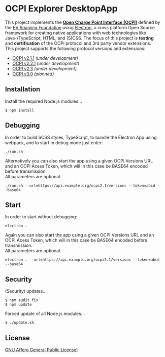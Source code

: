 # OCPI Explorer DesktopApp

This project implements the [**Open Charge Point Interface (OCPI)**](https://github.com/ocpi/ocpi) defined by the [EV Roaming Foundation](https://evroaming.org) using [Electron](https://www.electronjs.org), a cross platform Open Source framework for creating native applications with web technologies like Java-/TypeScript, HTML, and (S)CSS. The focus of this project is **testing** and **certification** of the OCPI protocol and 3rd party vendor extensions. This project supports the following protocol versions and extensions:

- [OCPI v2.1.1](https://github.com/ocpi/ocpi/tree/release-2.1.1-bugfixes) *(under development)*
- [OCPI v2.2.1](https://github.com/ocpi/ocpi/tree/release-2.1.1-bugfixes) *(under development)*
- [OCPI v2.3](https://github.com/ocpi/ocpi/tree/release-2.1.1-bugfixes) *(under development)*
- [OCPI v3.0](https://github.com/ocpi/ocpi/tree/release-2.1.1-bugfixes) *(planned)*



## Installation

Install the required Node.js modules...
```
$ npm install
```


## Debugging

In order to build SCSS styles, TypeScript, to bundle the Electron App using webpack, and to start in debug mode just enter:

```
./run.sh
```

Alternatively you can also start the app using a given OCPI Versions URL and an OCPI Acess Token, which will in this case be BASE64 encoded before transmission.    
All parameters are optional.

```
./run.sh --url=https://api.example.org/ocpi2.1/versions --token=abcd --base64
```


## Start

In order to start without debugging:

```
electron .
```

Again you can also start the app using a given OCPI Versions URL and an OCPI Acess Token, which will in this case be BASE64 encoded before transmission.    
All parameters are optional.

```
electron . --url=https://api.example.org/ocpi2.1/versions --token=abcd --base64
```


## Security

(Security) updates...
```
$ npm audit fix
$ npm update
```

Forced update of all Node.js modules...
```
$ ./update.sh
```


## License

[GNU Affero General Public License)](LICENSE)
